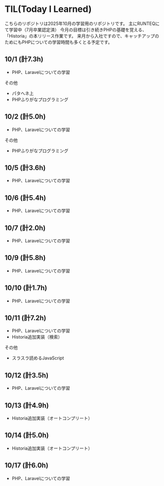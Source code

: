 # TIL(Today I Learned)
こちらのリポジトリは2025年10月の学習用のリポジトリです。
主にRUNTEQにて学習中（7月卒業認定済） 
今月の目標は引き続きPHPの基礎を覚える、「Historia」の本リリース作業です。
来月から入社ですので、キャッチアップのためにもPHPについての学習時間も多くとる予定です。

## 10/1 (計7.3h)
- PHP、Laravelについての学習

その他

- パタへネ上
- PHPふりがなプログラミング

## 10/2 (計5.0h)
- PHP、Laravelについての学習

その他

- PHPふりがなプログラミング

## 10/5 (計3.6h)
- PHP、Laravelについての学習

## 10/6 (計5.4h)
- PHP、Laravelについての学習

## 10/7 (計2.0h)
- PHP、Laravelについての学習

## 10/9 (計5.8h)
- PHP、Laravelについての学習

## 10/10 (計1.7h)
- PHP、Laravelについての学習

## 10/11 (計7.2h)
- PHP、Laravelについての学習
- Historia追加実装（検索）

その他
- スラスラ読めるJavaScript

## 10/12 (計3.5h)
- PHP、Laravelについての学習

## 10/13 (計4.9h)
- Historia追加実装（オートコンプリート）

## 10/14 (計5.0h)
- Historia追加実装（オートコンプリート）

## 10/17 (計6.0h)
- PHP、Laravelについての学習

